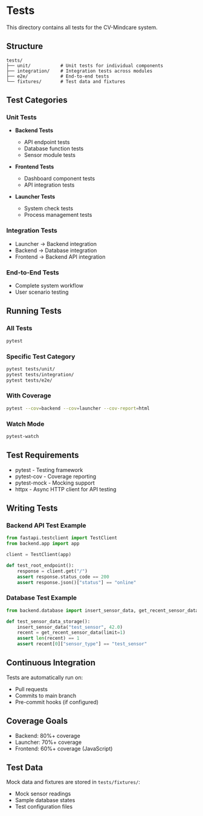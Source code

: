 # Tests

This directory contains all tests for the CV-Mindcare system.

## Structure

```
tests/
├── unit/           # Unit tests for individual components
├── integration/    # Integration tests across modules
├── e2e/            # End-to-end tests
└── fixtures/       # Test data and fixtures
```

## Test Categories

### Unit Tests
- **Backend Tests**
  - API endpoint tests
  - Database function tests
  - Sensor module tests
  
- **Frontend Tests**
  - Dashboard component tests
  - API integration tests
  
- **Launcher Tests**
  - System check tests
  - Process management tests

### Integration Tests
- Launcher → Backend integration
- Backend → Database integration
- Frontend → Backend API integration

### End-to-End Tests
- Complete system workflow
- User scenario testing

## Running Tests

### All Tests
```bash
pytest
```

### Specific Test Category
```bash
pytest tests/unit/
pytest tests/integration/
pytest tests/e2e/
```

### With Coverage
```bash
pytest --cov=backend --cov=launcher --cov-report=html
```

### Watch Mode
```bash
pytest-watch
```

## Test Requirements

- pytest - Testing framework
- pytest-cov - Coverage reporting
- pytest-mock - Mocking support
- httpx - Async HTTP client for API testing

## Writing Tests

### Backend API Test Example
```python
from fastapi.testclient import TestClient
from backend.app import app

client = TestClient(app)

def test_root_endpoint():
    response = client.get("/")
    assert response.status_code == 200
    assert response.json()["status"] == "online"
```

### Database Test Example
```python
from backend.database import insert_sensor_data, get_recent_sensor_data

def test_sensor_data_storage():
    insert_sensor_data("test_sensor", 42.0)
    recent = get_recent_sensor_data(limit=1)
    assert len(recent) == 1
    assert recent[0]["sensor_type"] == "test_sensor"
```

## Continuous Integration

Tests are automatically run on:
- Pull requests
- Commits to main branch
- Pre-commit hooks (if configured)

## Coverage Goals

- Backend: 80%+ coverage
- Launcher: 70%+ coverage
- Frontend: 60%+ coverage (JavaScript)

## Test Data

Mock data and fixtures are stored in `tests/fixtures/`:
- Mock sensor readings
- Sample database states
- Test configuration files
